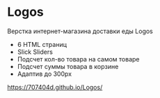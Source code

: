 # Logos
Верстка интернет-магазина доставки еды Logos

- 6 HTML страниц
- Slick Sliders
- Подсчет кол-во товара на самом товаре
- Подсчет суммы товара в корзине
- Адаптив до 300px
 
 https://707404d.github.io/Logos/
